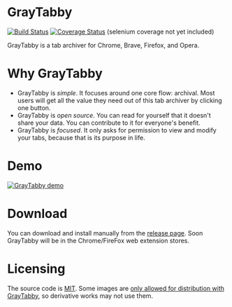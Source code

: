 # GrayTabby
[![Build Status](https://travis-ci.com/moribellamy/graytabby.svg?branch=master)](https://travis-ci.com/moribellamy/graytabby)
[![Coverage Status](https://coveralls.io/repos/github/moribellamy/graytabby/badge.svg?branch=master)](https://coveralls.io/github/moribellamy/graytabby?branch=master) (selenium coverage not yet included)

GrayTabby is a tab archiver for Chrome, Brave, Firefox, and Opera.

# Why GrayTabby
* GrayTabby is _simple_. It focuses around one core flow: archival. Most users will get all the value they need out of this tab archiver by clicking one button.
* GrayTabby is _open source_. You can read for yourself that it doesn't share your data. You can contribute to it for everyone's benefit.
* GrayTabby is _focused_. It only asks for permission to view and modify your tabs, because that is its purpose in life.

# Demo
[![GrayTabby demo](https://img.youtube.com/vi/24_mo9sSyjo/0.jpg)](https://youtu.be/24_mo9sSyjo)

# Download
You can download and install manually from the [release page](https://github.com/moribellamy/graytabby/releases). Soon GrayTabby will be in the Chrome/FireFox web extension stores.

# Licensing
The source code is [MIT](LICENSE). Some images are [only allowed for distribution with GrayTabby](assets/img/blobbycat/LICENSE), so derivative works may not use them.
